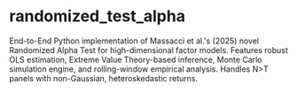 # randomized_test_alpha
End-to-End Python implementation of Massacci et al.'s (2025) novel Randomized Alpha Test for high-dimensional factor models. Features robust OLS estimation, Extreme Value Theory-based inference, Monte Carlo simulation engine, and rolling-window empirical analysis. Handles N>T panels with non-Gaussian, heteroskedastic returns.
